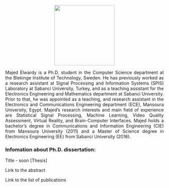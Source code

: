 

<p align="center">
  <img src="https://i.imghippo.com/files/vXQS01725048257.jpg" style="width: 20vw; min-width: 220px;">
</p>

<p style="text-align: justify">Majed Elwardy is a Ph.D. student in the Computer Science department at the <a style="text-decoration:none" href="https://www.bth.se/"> Blekinge Institute of Technology</a>, Sweden. He has previously worked as a research assistant at Signal Processing and Information Systems (SPIS) Laboratory at Sabanci University, Turkey, and as a teaching assistant for the Electronics Engineering and Mathematics department at Sabanci University. Prior to that, he was appointed as a teaching, and research assistant in the Electronics and Communications Engineering department (ECE), Mansoura University, Egypt. Majed’s research interests and main field of experience are Statistical Signal Processing, Machine Learning, Video Quality Assessment, Virtual Reality, and Brain-Computer Interfaces. Majed holds a bachelor’s degree in Communications and Information Engineering (CIE) from Mansoura University (2011) and a Master of Science degree in Electronics Engineering (EE) from Sabanci University (2016). </p>

### Infomation about Ph.D. dissertation:
Title - soon <a style="text-decoration:none" href="https://bth.diva-portal.org">[Thesis]</a>

<a style="text-decoration:none" href="/abstract">Link to the abstract</a>

<a style="text-decoration:none" href="/publications">Link to the list of publications</a>

